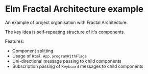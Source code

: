 # Elm Fractal Architecture example

An example of project organisation with Fractal Architecture.

The key idea is self-repeating structure of it's components.

Features:
- Component splitting
- Usage of `Html.App.programWithFlags`
- Uni-directional message passing to child components
- Subscription passing of `Keyboard` messages to child components
